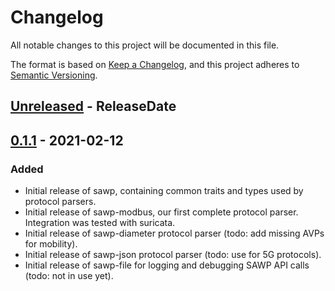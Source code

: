 # Changelog
All notable changes to this project will be documented in this file.

The format is based on [Keep a Changelog](https://keepachangelog.com/en/1.0.0/),
and this project adheres to [Semantic Versioning](https://semver.org/spec/v2.0.0.html).

<!-- next-header -->

## [Unreleased] - ReleaseDate

## [0.1.1] - 2021-02-12
### Added
- Initial release of sawp, containing common traits and types used by protocol parsers.
- Initial release of sawp-modbus, our first complete protocol parser. Integration was tested
  with suricata.
- Initial release of sawp-diameter protocol parser (todo: add missing AVPs for mobility).
- Initial release of sawp-json protocol parser (todo: use for 5G protocols).
- Initial release of sawp-file for logging and debugging SAWP API calls (todo: not in use yet).

<!-- next-url -->
[Unreleased]: https://github.com/CybercentreCanada/sawp/compare/sawp-0.1.1...HEAD
[0.1.1]: https://github.com/CybercentreCanada/sawp/releases/tag/sawp-0.1.1